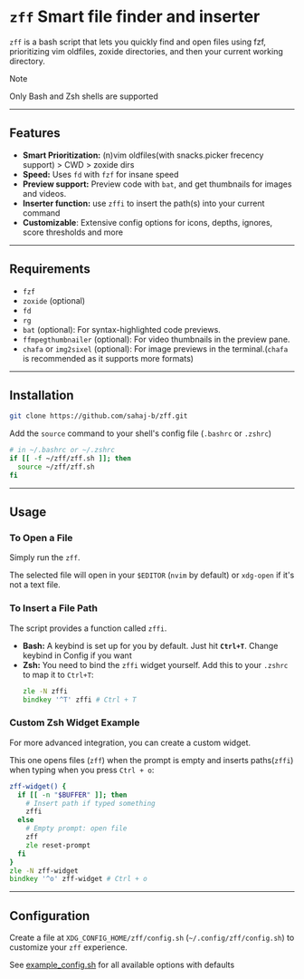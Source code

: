 # `zff` Smart file finder and inserter

`zff` is a bash script that lets you quickly find and open files using fzf, prioritizing vim oldfiles, zoxide directories, and then your current working directory.

> [!NOTE]
> Only Bash and Zsh shells are supported

-----

## Features
- **Smart Prioritization:** (n)vim oldfiles(with snacks.picker frecency support) > CWD > zoxide dirs
- **Speed:** Uses `fd` with `fzf` for insane speed
- **Preview support:** Preview code with `bat`, and get thumbnails for images and videos.
- **Inserter function:** use `zffi` to insert the path(s) into your current command
- **Customizable**: Extensive config options for icons, depths, ignores, score thresholds and more

-----

## Requirements
  - `fzf`
  - `zoxide` (optional)
  - `fd`
  - `rg`
  - `bat` (optional): For syntax-highlighted code previews.
  - `ffmpegthumbnailer` (optional): For video thumbnails in the preview pane.
  - `chafa` or `img2sixel` (optional): For image previews in the terminal.(`chafa` is recommended as it supports more formats)

-----

## Installation
```bash
git clone https://github.com/sahaj-b/zff.git
```
Add the `source` command to your shell's config file (`.bashrc` or `.zshrc`)
```sh
# in ~/.bashrc or ~/.zshrc
if [[ -f ~/zff/zff.sh ]]; then
  source ~/zff/zff.sh
fi
```
-----

## Usage

### To Open a File

Simply run the `zff`.

The selected file will open in your `$EDITOR` (`nvim` by default) or `xdg-open` if it's not a text file.

### To Insert a File Path

The script provides a function called `zffi`.
  * **Bash:** A keybind is set up for you by default. Just hit **`Ctrl+T`**. Change keybind in Config if you want
  * **Zsh:** You need to bind the `zffi` widget yourself. Add this to your `.zshrc` to map it to `Ctrl+T`:
     ```zsh
     zle -N zffi
     bindkey '^T' zffi # Ctrl + T
     ```

### Custom Zsh Widget Example
For more advanced integration, you can create a custom widget.

This one opens files (`zff`) when the prompt is empty and inserts paths(`zffi`) when typing when you press `Ctrl + o`:
```zsh
zff-widget() {
  if [[ -n "$BUFFER" ]]; then
    # Insert path if typed something
    zffi
  else
    # Empty prompt: open file
    zff
    zle reset-prompt
  fi
}
zle -N zff-widget
bindkey '^o' zff-widget # Ctrl + o
```

-----

## Configuration

Create a file at `XDG_CONFIG_HOME/zff/config.sh` (`~/.config/zff/config.sh`) to customize your `zff` experience.

See [example_config.sh](example_config.sh) for all available options with defaults
